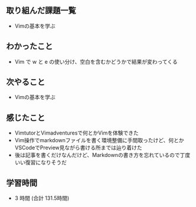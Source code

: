## 取り組んだ課題一覧
- Vimの基本を学ぶ
## わかったこと
- Vim で w と e の使い分け、空白を含むかどうかで結果が変わってくる
## 次やること
- Vimの基本を学ぶ
## 感じたこと
- VimtutorとVimadventuresで何とかVimを体験できた
- Vim操作でmarkdownファイルを書く環境整備に手間取ったけど、何とかVSCodeでPreview見ながら書ける所までは辿り着けた
- 後は記事を書くだけなんだけど、Markdownの書き方を忘れているので丁度いい復習になりそうだ
## 学習時間
- 3 時間 (合計 131.5時間)
